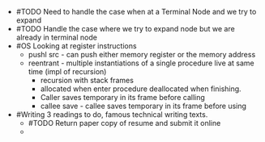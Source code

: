 - #TODO Need to handle the case when at a Terminal Node and we try to expand
- #TODO Handle the case where we try to expand node but we are already in terminal node
- #OS Looking at register instructions
	- pushl src - can push either memory register or the memory address
	- reentrant - multiple instantiations of a single procedure live at same time (impl of recursion)
		- recursion with stack frames
		- allocated when enter procedure deallocated when finishing.
		- Caller saves temporary in its frame before calling
		- callee save - callee saves temporary in its frame before using
- #Writing 3 readings to do, famous technical writing texts.
	- #TODO Return paper copy of resume and submit it online
	-